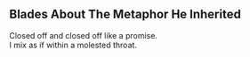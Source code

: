 Blades About The Metaphor He Inherited
--------------------------------------
Closed off and closed off like a promise.  
I mix as if within a molested throat.  
